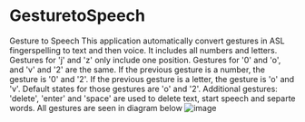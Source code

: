 # GesturetoSpeech
Gesture to Speech 
This application automatically convert gestures in ASL fingerspelling to text and then voice. It includes all numbers and letters. Gestures for 'j' and 'z' only include one position.
Gestures for '0' and 'o', and 'v' and '2' are the same. If the previous gesture is a number, the gesture is '0' and '2'. If the previous gesture is a letter, the gesture is 'o' and 'v'. Default states for those gestures are 'o' and '2'.
Additional gestures: 'delete', 'enter' and 'space' are used to delete text, start speech and separte words. 
All gestures are seen in diagram below
![image](https://github.com/user-attachments/assets/f3baf81a-9e55-4e1f-953c-19933cb3072f)

